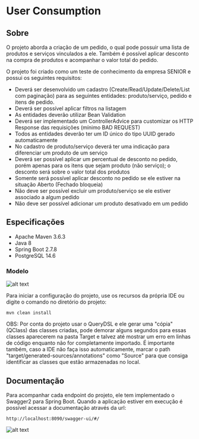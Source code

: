# User Consumption

## Sobre
O projeto aborda a criação de um pedido, o qual pode possuir uma lista de produtos e serviços vinculados a ele. Também é possível aplicar desconto na compra de produtos e acompanhar o valor total do pedido.

O projeto foi criado como um teste de conhecimento da empresa SENIOR e possui os seguintes requisitos:
- Deverá ser desenvolvido um cadastro (Create/Read/Update/Delete/List com paginação) 
para as seguintes entidades: produto/serviço, pedido e itens de pedido.
- Deverá ser possível aplicar filtros na listagem
- As entidades deverão utilizar Bean Validation
- Deverá ser implementado um ControllerAdvice para customizar os HTTP Response das 
requisições (mínimo BAD REQUEST)
- Todos as entidades deverão ter um ID único do tipo UUID gerado automaticamente
- No cadastro de produto/serviço deverá ter uma indicação para diferenciar um produto de 
um serviço
- Deverá ser possível aplicar um percentual de desconto no pedido, porém apenas para os 
itens que sejam produto (não serviço); o desconto será sobre o valor total dos produtos
- Somente será possível aplicar desconto no pedido se ele estiver na situação Aberto 
(Fechado bloqueia)
- Não deve ser possível excluir um produto/serviço se ele estiver associado a algum pedido
- Não deve ser possível adicionar um produto desativado em um pedido

## Especificações
- Apache Maven 3.6.3
- Java 8
- Spring Boot 2.7.8
- PostgreSQL 14.6

### Modelo
![alt text](https://i.imgur.com/mJffD7l.png)

Para iniciar a configuração do projeto, use os recursos da própria IDE ou digite o comando no diretório do projeto:
```
mvn clean install
```

OBS: Por conta do projeto usar o QueryDSL e ele gerar uma "cópia" (QClass) das classes criadas, pode demorar alguns segundos para essas classes aparecerem na pasta Target e talvez até mostrar um erro em linhas de código enquanto não for completamente importado.
É importante também, caso a IDE não faça isso automaticamente, marcar o path "target/generated-sources/annotations" como "Source" para que consiga identificar as classes que estão armazenadas no local.

## Documentação
Para acompanhar cada endpoint do projeto, ele tem implementado o Swagger2 para Spring Boot. Quando a aplicação estiver em execução é possível acessar a documentação através da url:
```
http://localhost:8090/swagger-ui/#/
```
![alt text](https://i.imgur.com/MyC2X7X.png)
